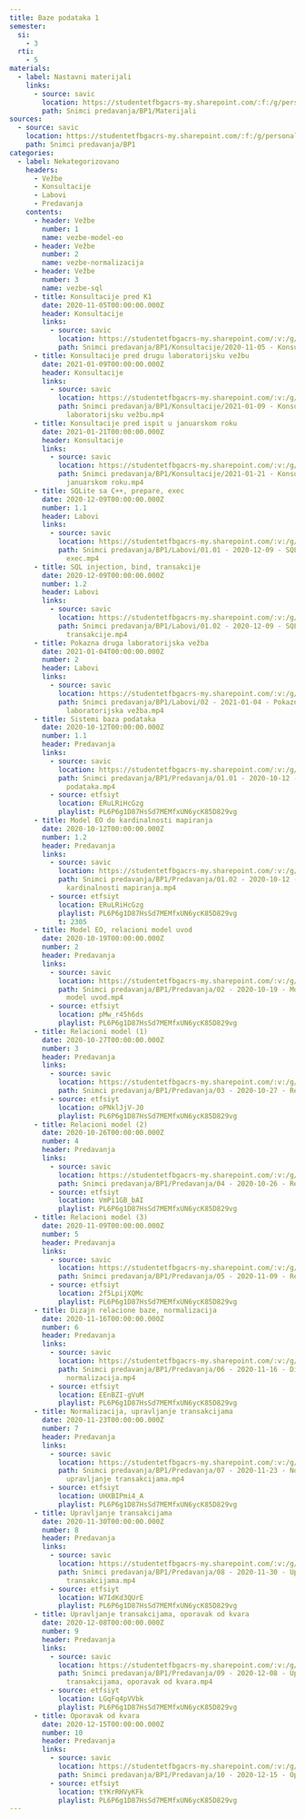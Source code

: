 ```yaml
---
title: Baze podataka 1
semester:
  si:
    - 3
  rti:
    - 5
materials:
  - label: Nastavni materijali
    links:
      - source: savic
        location: https://studentetfbgacrs-my.sharepoint.com/:f:/g/personal/sa190595d_student_etf_bg_ac_rs/Er-hFbKh9RVOrqeUGHf-T2cBs3L5EcHDQUE74RxReuMonA
        path: Snimci predavanja/BP1/Materijali
sources:
  - source: savic
    location: https://studentetfbgacrs-my.sharepoint.com/:f:/g/personal/sa190595d_student_etf_bg_ac_rs/EkUI1guTzzpDgtQgqSrGxeoB58BylItHHB0srG9JvG3Npw
    path: Snimci predavanja/BP1
categories:
  - label: Nekategorizovano
    headers:
      - Vežbe
      - Konsultacije
      - Labovi
      - Predavanja
    contents:
      - header: Vežbe
        number: 1
        name: vezbe-model-eo
      - header: Vežbe
        number: 2
        name: vezbe-normalizacija
      - header: Vežbe
        number: 3
        name: vezbe-sql
      - title: Konsultacije pred K1
        date: 2020-11-05T00:00:00.000Z
        header: Konsultacije
        links:
          - source: savic
            location: https://studentetfbgacrs-my.sharepoint.com/:v:/g/personal/sa190595d_student_etf_bg_ac_rs/ESMbZ0R-L75KhFe-Uk9rmUYBjt1iag1tjWj8Vke12BNW_g
            path: Snimci predavanja/BP1/Konsultacije/2020-11-05 - Konsultacije pred K1.mp4
      - title: Konsultacije pred drugu laboratorijsku vežbu
        date: 2021-01-09T00:00:00.000Z
        header: Konsultacije
        links:
          - source: savic
            location: https://studentetfbgacrs-my.sharepoint.com/:v:/g/personal/sa190595d_student_etf_bg_ac_rs/EUvF0636IGhApLWgrQc3r10BsTo-fOtNCCyjZ3uxqYV-hw
            path: Snimci predavanja/BP1/Konsultacije/2021-01-09 - Konsultacije pred drugu
              laboratorijsku vežbu.mp4
      - title: Konsultacije pred ispit u januarskom roku
        date: 2021-01-21T00:00:00.000Z
        header: Konsultacije
        links:
          - source: savic
            location: https://studentetfbgacrs-my.sharepoint.com/:v:/g/personal/sa190595d_student_etf_bg_ac_rs/EReFqgaPkXpOnKQu8Ph1gGABT8WugLG1ySLXRYc4KAOy_g
            path: Snimci predavanja/BP1/Konsultacije/2021-01-21 - Konsultacije pred ispit u
              januarskom roku.mp4
      - title: SQLite sa C++, prepare, exec
        date: 2020-12-09T00:00:00.000Z
        number: 1.1
        header: Labovi
        links:
          - source: savic
            location: https://studentetfbgacrs-my.sharepoint.com/:v:/g/personal/sa190595d_student_etf_bg_ac_rs/EZpt4HiA1T5Jge2cOPZ9iWgB6pyy8RbBHPicX8Z7Qmw3uw
            path: Snimci predavanja/BP1/Labovi/01.01 - 2020-12-09 - SQLite sa C++, prepare,
              exec.mp4
      - title: SQL injection, bind, transakcije
        date: 2020-12-09T00:00:00.000Z
        number: 1.2
        header: Labovi
        links:
          - source: savic
            location: https://studentetfbgacrs-my.sharepoint.com/:v:/g/personal/sa190595d_student_etf_bg_ac_rs/EUj7X4SLW3lEnr_zT2o5PQcB-iItJ0yC8dV-PrxQGlGUrw
            path: Snimci predavanja/BP1/Labovi/01.02 - 2020-12-09 - SQL injection, bind,
              transakcije.mp4
      - title: Pokazna druga laboratorijska vežba
        date: 2021-01-04T00:00:00.000Z
        number: 2
        header: Labovi
        links:
          - source: savic
            location: https://studentetfbgacrs-my.sharepoint.com/:v:/g/personal/sa190595d_student_etf_bg_ac_rs/EfpAKDubplNPvgtiWsjRhxsBiQ8qA9xR8pwljMjZf5dx2Q
            path: Snimci predavanja/BP1/Labovi/02 - 2021-01-04 - Pokazna druga
              laboratorijska vežba.mp4
      - title: Sistemi baza podataka
        date: 2020-10-12T00:00:00.000Z
        number: 1.1
        header: Predavanja
        links:
          - source: savic
            location: https://studentetfbgacrs-my.sharepoint.com/:v:/g/personal/sa190595d_student_etf_bg_ac_rs/EZN3YLdv3QZEpCNqhT4OkiIB53ilSePouVgPfGTOQkDe6Q
            path: Snimci predavanja/BP1/Predavanja/01.01 - 2020-10-12 - Sistemi baza
              podataka.mp4
          - source: etfsiyt
            location: ERuLRiHcGzg
            playlist: PL6P6g1D87HsSd7MEMfxUN6ycK85D829vg
      - title: Model EO do kardinalnosti mapiranja
        date: 2020-10-12T00:00:00.000Z
        number: 1.2
        header: Predavanja
        links:
          - source: savic
            location: https://studentetfbgacrs-my.sharepoint.com/:v:/g/personal/sa190595d_student_etf_bg_ac_rs/EUGA-JIC_uFBnuCymw_-z7UBNWORKUxnxIQFbjMCNECbJQ
            path: Snimci predavanja/BP1/Predavanja/01.02 - 2020-10-12 - Model EO do
              kardinalnosti mapiranja.mp4
          - source: etfsiyt
            location: ERuLRiHcGzg
            playlist: PL6P6g1D87HsSd7MEMfxUN6ycK85D829vg
            t: 2305
      - title: Model EO, relacioni model uvod
        date: 2020-10-19T00:00:00.000Z
        number: 2
        header: Predavanja
        links:
          - source: savic
            location: https://studentetfbgacrs-my.sharepoint.com/:v:/g/personal/sa190595d_student_etf_bg_ac_rs/EUn9nCxp76hFrG0hCrIsBycB7gR7s8xKZUKUkX66cozB2Q
            path: Snimci predavanja/BP1/Predavanja/02 - 2020-10-19 - Model EO, relacioni
              model uvod.mp4
          - source: etfsiyt
            location: pMw_r45h6ds
            playlist: PL6P6g1D87HsSd7MEMfxUN6ycK85D829vg
      - title: Relacioni model (1)
        date: 2020-10-27T00:00:00.000Z
        number: 3
        header: Predavanja
        links:
          - source: savic
            location: https://studentetfbgacrs-my.sharepoint.com/:v:/g/personal/sa190595d_student_etf_bg_ac_rs/ER9gLt1VyEZDkwUR46BYO-8B6g6nZIWzTdto0PEYlyjQXA
            path: Snimci predavanja/BP1/Predavanja/03 - 2020-10-27 - Relacioni model (1).mp4
          - source: etfsiyt
            location: oPNklJjV-J0
            playlist: PL6P6g1D87HsSd7MEMfxUN6ycK85D829vg
      - title: Relacioni model (2)
        date: 2020-10-26T00:00:00.000Z
        number: 4
        header: Predavanja
        links:
          - source: savic
            location: https://studentetfbgacrs-my.sharepoint.com/:v:/g/personal/sa190595d_student_etf_bg_ac_rs/EaOnS2iDAGFNj4VMRk1tM40BKjJhdVkYDKXhPZIbRaPBmA
            path: Snimci predavanja/BP1/Predavanja/04 - 2020-10-26 - Relacioni model (2).mp4
          - source: etfsiyt
            location: VmPi1GB_bAI
            playlist: PL6P6g1D87HsSd7MEMfxUN6ycK85D829vg
      - title: Relacioni model (3)
        date: 2020-11-09T00:00:00.000Z
        number: 5
        header: Predavanja
        links:
          - source: savic
            location: https://studentetfbgacrs-my.sharepoint.com/:v:/g/personal/sa190595d_student_etf_bg_ac_rs/EZGMUJIzBcpLi---twu5viQBbFtXXFjs7UcKAYNvDV4J_Q
            path: Snimci predavanja/BP1/Predavanja/05 - 2020-11-09 - Relacioni model (3).mp4
          - source: etfsiyt
            location: 2f5LpijXQMc
            playlist: PL6P6g1D87HsSd7MEMfxUN6ycK85D829vg
      - title: Dizajn relacione baze, normalizacija
        date: 2020-11-16T00:00:00.000Z
        number: 6
        header: Predavanja
        links:
          - source: savic
            location: https://studentetfbgacrs-my.sharepoint.com/:v:/g/personal/sa190595d_student_etf_bg_ac_rs/ERZX56CRcDVCkYFgBKmTDI4Bb5jtyzllKXRgbpf6ROoaTw
            path: Snimci predavanja/BP1/Predavanja/06 - 2020-11-16 - Dizajn relacione baze,
              normalizacija.mp4
          - source: etfsiyt
            location: EEnBZI-gVuM
            playlist: PL6P6g1D87HsSd7MEMfxUN6ycK85D829vg
      - title: Normalizacija, upravljanje transakcijama
        date: 2020-11-23T00:00:00.000Z
        number: 7
        header: Predavanja
        links:
          - source: savic
            location: https://studentetfbgacrs-my.sharepoint.com/:v:/g/personal/sa190595d_student_etf_bg_ac_rs/EZF1AhHTaD1Om9EQVAYCqkABzFxoI357F6qlZs_rHAfk3w
            path: Snimci predavanja/BP1/Predavanja/07 - 2020-11-23 - Normalizacija,
              upravljanje transakcijama.mp4
          - source: etfsiyt
            location: UHXBIPmi4_A
            playlist: PL6P6g1D87HsSd7MEMfxUN6ycK85D829vg
      - title: Upravljanje transakcijama
        date: 2020-11-30T00:00:00.000Z
        number: 8
        header: Predavanja
        links:
          - source: savic
            location: https://studentetfbgacrs-my.sharepoint.com/:v:/g/personal/sa190595d_student_etf_bg_ac_rs/Ee_bl3ahi9ZIsMxDRIuFlv4B0sx3T1IiRLX9012NIegwyA
            path: Snimci predavanja/BP1/Predavanja/08 - 2020-11-30 - Upravljanje
              transakcijama.mp4
          - source: etfsiyt
            location: W7IdKd3QUrE
            playlist: PL6P6g1D87HsSd7MEMfxUN6ycK85D829vg
      - title: Upravljanje transakcijama, oporavak od kvara
        date: 2020-12-08T00:00:00.000Z
        number: 9
        header: Predavanja
        links:
          - source: savic
            location: https://studentetfbgacrs-my.sharepoint.com/:v:/g/personal/sa190595d_student_etf_bg_ac_rs/EdHwZTD4Y85BhUAXqCYh92wBGrkhqC7cWmPVpdemni_WzA
            path: Snimci predavanja/BP1/Predavanja/09 - 2020-12-08 - Upravljanje
              transakcijama, oporavak od kvara.mp4
          - source: etfsiyt
            location: LGqFq4pVVbk
            playlist: PL6P6g1D87HsSd7MEMfxUN6ycK85D829vg
      - title: Oporavak od kvara
        date: 2020-12-15T00:00:00.000Z
        number: 10
        header: Predavanja
        links:
          - source: savic
            location: https://studentetfbgacrs-my.sharepoint.com/:v:/g/personal/sa190595d_student_etf_bg_ac_rs/Efew95vXuWJAmLsfYy1SQscBasiEwrIEp8vTpboZZNDrTw
            path: Snimci predavanja/BP1/Predavanja/10 - 2020-12-15 - Oporavak od kvara.mp4
          - source: etfsiyt
            location: tYKrRHVyKFk
            playlist: PL6P6g1D87HsSd7MEMfxUN6ycK85D829vg
---
```




